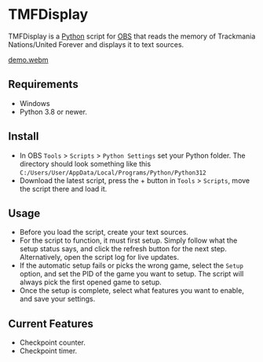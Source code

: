 # TMFDisplay
TMFDisplay is a [Python](https://www.python.org/) script for [OBS](https://github.com/obsproject/obs-studio) that reads the memory of Trackmania Nations/United Forever and displays it to text sources.

[demo.webm](https://github.com/SuperKulPerson/TMFDisplay/assets/153872437/e95b7e3b-e1dc-43ab-a8c3-915ea6a45c0e)

## Requirements
- Windows
- Python 3.8 or newer.

## Install
- In OBS `Tools` > `Scripts` > `Python Settings` set your Python folder. The directory should look something like this `C:/Users/User/AppData/Local/Programs/Python/Python312`
- Download the latest script, press the + button in `Tools` > `Scripts`, move the script there and load it.

## Usage
- Before you load the script, create your text sources.
- For the script to function, it must first setup. Simply follow what the setup status says, and click the refresh button for the next step. Alternatively, open the script log for live updates.
- If the automatic setup fails or picks the wrong game, select the `Setup` option, and set the PID of the game you want to setup. The script will always pick the first opened game to setup.
- Once the setup is complete, select what features you want to enable, and save your settings.

## Current Features
- Checkpoint counter.
- Checkpoint timer.

